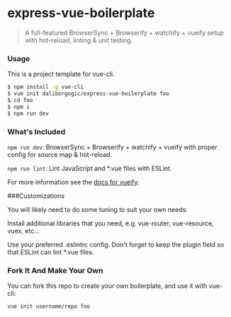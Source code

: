 # express-vue-boilerplate

> A full-featured BrowserSync + Browserify + watchify + vueify setup with hot-reload, linting & unit testing.

### Usage

This is a project template for vue-cli.

```bash
$ npm install -g vue-cli
$ vue init daliborgogic/express-vue-boilerplate foo
$ cd foo
$ npm i
$ npm run dev
```

### What's Included

`npm run dev`: BrowserSync + Browserify + watchify + vueify with proper config for source map & hot-reload.

`npm run lint`: Lint JavaScript and *.vue files with ESLint.

For more information see the [docs for vueify](https://github.com/vuejs/vueify).

###Customizations

You will likely need to do some tuning to suit your own needs:

Install additional libraries that you need, e.g. vue-router, vue-resource, vuex, etc...

Use your preferred .eslintrc config. Don't forget to keep the plugin field so that ESLint can lint *.vue files.

### Fork It And Make Your Own

You can fork this repo to create your own boilerplate, and use it with vue-cli:

```bash
vue init username/repo foo
```